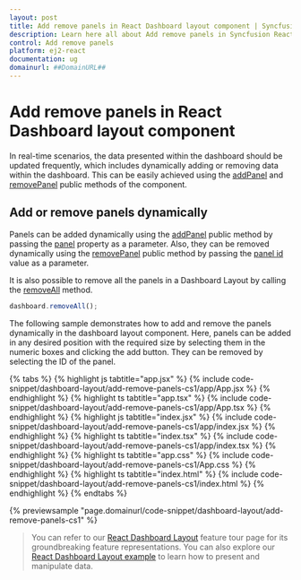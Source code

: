 ```yaml
---
layout: post
title: Add remove panels in React Dashboard layout component | Syncfusion
description: Learn here all about Add remove panels in Syncfusion React Dashboard layout component of Syncfusion Essential JS 2 and more.
control: Add remove panels 
platform: ej2-react
documentation: ug
domainurl: ##DomainURL##
---
```

# Add remove panels in React Dashboard layout component

In real-time scenarios, the data presented within the dashboard should be updated frequently, which includes dynamically adding or removing data within the dashboard. This can be easily achieved using the [addPanel](https://ej2.syncfusion.com/react/documentation/api/dashboard-layout/#addpanel) and [removePanel](https://ej2.syncfusion.com/react/documentation/api/dashboard-layout/#removepanel) public methods of the component.

## Add or remove panels dynamically

Panels can be added dynamically using the [addPanel](https://ej2.syncfusion.com/react/documentation/api/dashboard-layout/#addpanel) public method by passing the [panel](https://ej2.syncfusion.com/react/documentation/api/dashboard-layout/#panels) property as a parameter. Also, they can be removed dynamically using the [removePanel](https://ej2.syncfusion.com/react/documentation/api/dashboard-layout/#removepanel) public method by passing the [panel id](https://ej2.syncfusion.com/react/documentation/api/dashboard-layout/panelModel/#id) value as a parameter.

It is also possible to remove all the panels in a Dashboard Layout by calling the [removeAll](https://ej2.syncfusion.com/react/documentation/api/dashboard-layout/#removeall) method.

```js
dashboard.removeAll();
```

The following sample demonstrates how to add and remove the panels dynamically in the dashboard layout component. Here, panels can be added in any desired position with the required size by selecting them in the numeric boxes and clicking the add button. They can be removed by selecting the ID of the panel.

{% tabs %}
{% highlight js tabtitle="app.jsx" %}
{% include code-snippet/dashboard-layout/add-remove-panels-cs1/app/App.jsx %}
{% endhighlight %}
{% highlight ts tabtitle="app.tsx" %}
{% include code-snippet/dashboard-layout/add-remove-panels-cs1/app/App.tsx %}
{% endhighlight %}
{% highlight js tabtitle="index.jsx" %}
{% include code-snippet/dashboard-layout/add-remove-panels-cs1/app/index.jsx %}
{% endhighlight %}
{% highlight ts tabtitle="index.tsx" %}
{% include code-snippet/dashboard-layout/add-remove-panels-cs1/app/index.tsx %}
{% endhighlight %}
{% highlight ts tabtitle="app.css" %}
{% include code-snippet/dashboard-layout/add-remove-panels-cs1/App.css %}
{% endhighlight %}
{% highlight ts tabtitle="index.html" %}
{% include code-snippet/dashboard-layout/add-remove-panels-cs1/index.html %}
{% endhighlight %}
{% endtabs %}

 {% previewsample "page.domainurl/code-snippet/dashboard-layout/add-remove-panels-cs1" %}

> You can refer to our [React Dashboard Layout](https://www.syncfusion.com/react-ui-components/react-dashboard-layout) feature tour page for its groundbreaking feature representations. You can also explore our [React Dashboard Layout example](https://ej2.syncfusion.com/react/demos/#/material/dashboard-layout/default) to learn how to present and manipulate data.
